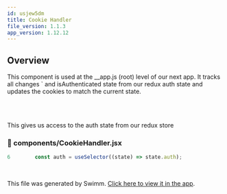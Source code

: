 ```yaml
---
id: usjew5dm
title: Cookie Handler
file_version: 1.1.3
app_version: 1.12.12
---
```


## Overview

This component is used at the \_\_app.js (root) level of our next app. It tracks all changes \` and isAuthenticated state from our redux auth state and updates the cookies to match the current state.

<br/>

<br/>

This gives us access to the auth state from our redux store
<!-- NOTE-swimm-snippet: the lines below link your snippet to Swimm -->
### 📄 components/CookieHandler.jsx
```javascript
6        const auth = useSelector((state) => state.auth);
```

<br/>

This file was generated by Swimm. [Click here to view it in the app](https://app.swimm.io/repos/Z2l0aHViJTNBJTNBY2xhc3NtYXRlLWZyb250ZW5kJTNBJTNBY291cnNlLWNvbm5lY3Q=/docs/usjew5dm).
